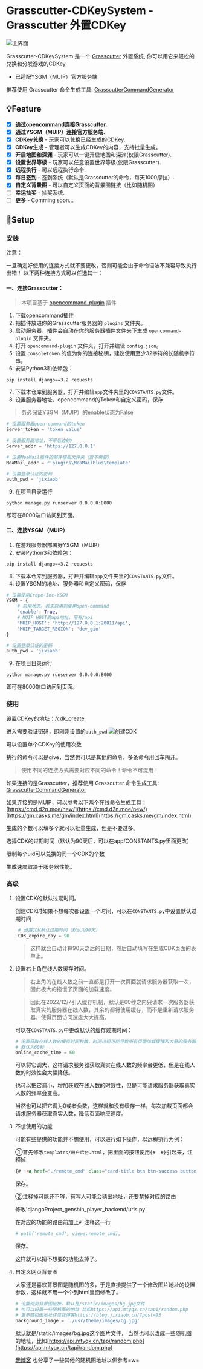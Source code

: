 
# Grasscutter-CDKeySystem - Grasscutter 外置CDKey

![主界面](image/ScreenShot1.JPG)

Grasscutter-CDKeySystem 是一个 [Grasscutter](https://github.com/Grasscutters/Grasscutter) 外置系统, 你可以用它来轻松的兑换和分发游戏的CDKey

* 已适配YSGM（MUIP）官方服务端

推荐使用 Grasscutter 命令生成工具:
[GrasscutterCommandGenerator](https://github.com/jie65535/GrasscutterCommandGenerator)

## 💡Feature

- [x] **通过opencommand连接Grasscutter.**
- [x] **通过YSGM（MUIP）连接官方服务端.**
- [x] **CDKey兑换**  - 玩家可以兑换已经生成的CDKey.
- [x] **CDKey生成**  - 管理者可以生成CDKey的内容，支持批量生成。
- [X] **开启地图和深渊**  - 玩家可以一键开启地图和深渊(仅限Grasscutter).
- [X] **设置世界等级**  - 玩家可以任意设置世界等级(仅限Grasscutter).
- [x] **远程执行**  - 可以远程执行命令.
- [x] **每日签到**  - 签到系统（默认是Grasscutter的命令，每天1000摩拉）.
- [x] **自定义背景图** - 可以自定义页面的背景图链接（比如随机图）
- [ ] **幸运抽奖**  - 抽奖系统.
- [ ] **更多**  - Comming soon...

## 🍗Setup
### 安装
注意：

一旦确定好使用的连接方式就不要更改，否则可能会由于命令语法不兼容导致执行出错！
以下两种连接方式可以任选其一：
#### 一、连接Grasscutter：
 >本项目基于 [opencommand-plugin](https://github.com/jie65535/gc-opencommand-plugin) 插件
 
1. [下载opencommand插件](https://github.com/jie65535/gc-opencommand-plugin/releases)
2. 把插件放进你的Grasscutter服务器的 `plugins` 文件夹。
3. 启动服务器，插件会自动在你的服务器插件文件夹下生成 `opencommand-plugin` 文件夹。
4. 打开 `opencommand-plugin` 文件夹，打开并编辑 `config.json`。
5. 设置 `consoleToken` 的值为你的连接秘钥，建议使用至少32字符的长随机字符串。
6. 安装Python3和依赖包：
```shell
pip install django==3.2 requests
```
7. 下载本仓库到服务器，打开并编辑`app`文件夹里的`CONSTANTS.py`文件。
8. 设置服务器地址、opencommand的Token和自定义密码，保存
>务必保证YSGM（MUIP）的enable状态为False
```python
# 设置服务器open-command的token
Server_token = 'token_value'

# 设置服务器地址，不带后边的/
Server_addr = 'https://127.0.0.1'

# 设置MeaMail插件的邮件模板文件夹（暂不需要）
MeaMail_addr = r'plugins\MeaMailPlus\template'

# 设置登录认证的密码
auth_pwd = 'jixiaob'
```
9. 在项目目录运行
```shell
python manage.py runserver 0.0.0.0:8000
```
即可在8000端口访问到页面。

#### 二、连接YSGM（MUIP）

1. 在游戏服务器部署好YSGM（MUIP）
2. 安装Python3和依赖包：
```shell
pip install django==3.2 requests
```
3. 下载本仓库到服务器，打开并编辑`app`文件夹里的`CONSTANTS.py`文件。
4. 设置YSGM的地址、服务器和自定义密码，保存
```python
# 设置使用Crepe-Inc-YSGM
YSGM = {
    # 启用状态。若未启用则使用open-command
    'enable': True,
    # MUIP_HOST的api地址，带有/api
    'MUIP_HOST': 'http://127.0.0.1:20011/api',
    'MUIP_TARGET_REGION': 'dev_gio'
}

# 设置登录认证的密码
auth_pwd = 'jixiaob'
```
9. 在项目目录运行
```shell
python manage.py runserver 0.0.0.0:8000
```
即可在8000端口访问到页面。

### 使用
设置CDKey的地址：/cdk_create

进入需要验证密码，即刚刚设置的`auth_pwd`
![创建CDK](image/ScreenShot2.JPG)

可以设置单个CDKey的使用次数

执行的命令可以是give，当然也可以是其他的命令，多条命令用回车隔开。

>使用不同的连接方式需要对应不同的命令！命令不可混用！

如果连接的是Grasscutter，推荐使用 Grasscutter 命令生成工具:
[GrasscutterCommandGenerator](https://github.com/jie65535/GrasscutterCommandGenerator)

如果连接的是MUIP，可以参考以下两个在线命令生成工具：
[https://cmd.d2n.moe/new/](https://cmd.d2n.moe/new/)
[https://gm.casks.me/gm/index.html](https://gm.casks.me/gm/index.html)


生成的个数可以填多个就可以批量生成，但是不要过多。

选择CDK的过期时间（默认为90天后，可以在app/CONSTANTS.py里面更改）

限制每个uid可以兑换的同一个CDK的个数

生成速度取决于服务器性能。


### 高级

1. 设置CDK的默认过期时间。

    创建CDK时如果不想每次都设置一个时间，可以在`CONSTANTS.py`中设置默认过期时间
   ```python
    # 设置CDK默认过期时间（默认为90天）
    CDK_expire_day = 90
    ```
    >这样就会自动计算90天之后的日期，然后自动填写在生成CDK页面的表单上。


2. 设置右上角在线人数缓存时间。
    >右上角的在线人数之前一直都是打开一次页面就请求服务器获取一次，因此极大的拖慢了页面的加载速度。

   >因此在2022/12/7引入缓存机制，默认是60秒之内只请求一次服务器获取真实的服务器在线人数，其余的都将使用缓存，而不是重新请求服务器，使得页面访问速度大大提高。
   
   可以在`CONSTANTS.py`中更改默认的缓存过期时间：
    ```python
    # 设置获取在线人数的缓存时间秒数，时间过短可能导致所有页面加载缓慢和大量的服务器查询人数请求
    # 默认为60秒
    online_cache_time = 60
    ```
   可以将它调大，这样请求服务器获取真实在线人数的频率会更低，但是在线人数的时效性会大幅降低。
   
    也可以把它调小，增加获取在线人数的时效性，但是可能请求服务器获取真实人数的频率会变高。

    当然也可以把它调为0或者负数，这样就和没有缓存一样，每次加载页面都会请求服务器获取真实人数，降低页面响应速度。


3. 不想使用的功能
   
   可能有些提供的功能并不想使用，可以进行如下操作，以远程执行为例：
   
   ①首先修改`templates/用户后台.html`，把里面的按钮使用` {#  #} `引起来，注释掉
   ```html
   {#  <a href="./remote_cmd" class="card-title btn btn-success button-click category-button checked">远程执行</a> #}
   ```
   保存。
   
   ②注释掉可能还不够，有写人可能会猜出地址，还要禁掉对应的路由
   
   修改'djangoProject_genshin_player_backend/urls.py'
   
   在对应的功能的路由前加上`# `注释这一行
   ```python
   # path('remote_cmd', views.remote_cmd),
   ```
   保存。
   
   这样就可以把不想要的功能去掉了。


4. 自定义网页背景图
   
   大家还是喜欢背景图是随机图的多，于是直接提供了一个修改图片地址的设置参数，这样就不用一个个到html里面修改了。
   ```python
   # 设置网页背景图链接，默认是/static/images/bg.jpg文件
   # 也可以设置一些随机图的地址 比如https://api.mtyqx.cn/tapi/random.php
   # 更多随机图地址详见我博客https://blog.jixiaob.cn/?post=93
   background_image = './usr/theme/images/bg.jpg'
   ```
   默认就是/static/images/bg.jpg这个图片文件，
   当然也可以改成一些随机图的地址，比如[https://api.mtyqx.cn/tapi/random.php](https://api.mtyqx.cn/tapi/random.php)
   
   [我博客](https://blog.jixiaob.cn/?post=93) 也分享了一些其他的随机图地址以供参考=w=